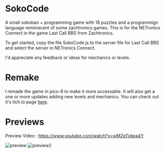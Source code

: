 # SokoCode
A small sokoban + programming game with 18 puzzles and a programmign language reminiscent of some zachtronics games.  This is for the NETronics Connect in the game Last Call BBS from Zachtronics.

To get started, copy the file SokoCode.js to the server file for Last Call BBS and select the server in NETronics Connect.

I'd appreciate any feedback or ideas for mechanics or levels.

# Remake
I remade the game in pico-8 to make it more accessable.  It will also get a one or more updates adding new levels and mechanics.  You can check out it's itch.io page [here](https://werxzy.itch.io/sokocode).

# Previews
Preview Video : https://www.youtube.com/watch?v=wMZeTjdwa4Y

![preview](https://user-images.githubusercontent.com/3182796/180623402-14ffeae3-a977-455d-8304-bf287b8b0387.png)
![preview2](https://user-images.githubusercontent.com/3182796/180623405-057be61a-1fad-4b2e-a6d8-920e502aa160.png)
